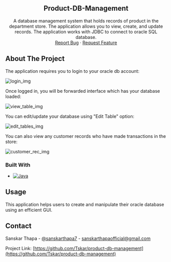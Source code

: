 <div align="center">
  <h2 align="center">Product-DB-Management</h2>

  <p align="center">
    A database management system that holds records of product in the department store. The application allows you to view, create, and update records. The application works with JDBC to connect to oracle SQL database.
    <br />
    <a href="https://github.com/Tskar/project-blog/issues">Report Bug</a>
    ·
    <a href="https://github.com/othneildrew/project-blog/issues">Request Feature</a>
  </p>
</div>

<!-- ABOUT THE PROJECT -->
## About The Project

The application requires you to login to your oracle db account:

![login_img](https://github.com/Tskar/product-db-management/assets/93345914/c496adbd-e164-4450-a032-66d53319e659)


Once logged in, you will be forwarded interface which has your database loaded:

![view_table_img](https://github.com/Tskar/product-db-management/assets/93345914/8d582892-352e-438b-b52b-3afdbc1e1868)


You can edit/update your database using "Edit Table" option:

![edit_tables_img](https://github.com/Tskar/product-db-management/assets/93345914/201fdd5c-a137-4df7-a171-cd2b2a392be9)

You can also view any customer records who have made transactions in the store:

![customer_rec_img](https://github.com/Tskar/product-db-management/assets/93345914/2c07064b-ec51-4e20-9c4a-165b3d9e5314)



### Built With

* [![Java][Java]][Java-url]

<!-- USAGE EXAMPLES -->
## Usage

This application helps users to create and manipulate their oracle database using an efficient GUI.

<!-- CONTACT -->
## Contact

Sanskar Thapa - [@sanskarthapa7](https://www.instagram.com/sanskarthapa7/) - sanskarthapaofficial@gmail.com

Project Link: [https://github.com/Tskar/product-db-management](https://github.com/Tskar/product-db-management)




<!-- MARKDOWN LINKS & IMAGES -->
<!-- https://www.markdownguide.org/basic-syntax/#reference-style-links -->
[Java]: https://img.shields.io/badge/-Java-000?&logo=Java
[Java-url]: https://www.java.com/en/
